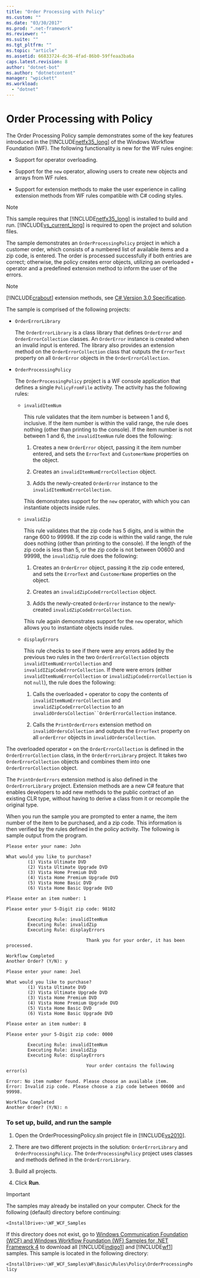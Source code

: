 ```yaml
---
title: "Order Processing with Policy"
ms.custom: ""
ms.date: "03/30/2017"
ms.prod: ".net-framework"
ms.reviewer: ""
ms.suite: ""
ms.tgt_pltfrm: ""
ms.topic: "article"
ms.assetid: 66833724-dc36-4fad-86b0-59ffeaa3ba6a
caps.latest.revision: 8
author: "dotnet-bot"
ms.author: "dotnetcontent"
manager: "wpickett"
ms.workload: 
  - "dotnet"
---
```

# Order Processing with Policy
The Order Processing Policy sample demonstrates some of the key features introduced in the [!INCLUDE[netfx35_long](../../../../includes/netfx35-long-md.md)] of the Windows Workflow Foundation (WF). The following functionality is new for the WF rules engine:  
  
-   Support for operator overloading.  
  
-   Support for the `new` operator, allowing users to create new objects and arrays from WF rules.  
  
-   Support for extension methods to make the user experience in calling extension methods from WF rules compatible with C# coding styles.  
  
> [!NOTE]
>  This sample requires that [!INCLUDE[netfx35_long](../../../../includes/netfx35-long-md.md)] is installed to build and run. [!INCLUDE[vs_current_long](../../../../includes/vs-current-long-md.md)] is required to open the project and solution files.  
  
 The sample demonstrates an `OrderProcessingPolicy` project in which a customer order, which consists of a numbered list of available items and a zip code, is entered. The order is processed successfully if both entries are correct; otherwise, the policy creates error objects, utilizing an overloaded `+` operator and a predefined extension method to inform the user of the errors.  
  
> [!NOTE]
>  [!INCLUDE[crabout](../../../../includes/crabout-md.md)] extension methods, see [C# Version 3.0 Specification](http://go.microsoft.com/fwlink/?LinkId=95402).  
  
 The sample is comprised of the following projects:  
  
-   `OrderErrorLibrary`  
  
     The `OrderErrorLibrary` is a class library that defines `OrderError` and `OrderErrorCollection` classes. An `OrderError` instance is created when an invalid input is entered. The library also provides an extension method on the `OrderErrorCollection` class that outputs the `ErrorText` property on all `OrderError` objects in the `OrderErrorCollection`.  
  
-   `OrderProcessingPolicy`  
  
     The `OrderProcessingPolicy` project is a WF console application that defines a single `PolicyFromFile` activity. The activity has the following rules:  
  
    -   `invalidItemNum`  
  
         This rule validates that the item number is between 1 and 6, inclusive. If the item number is within the valid range, the rule does nothing (other than printing to the console). If the item number is not between 1 and 6, the `invalidItemNum` rule does the following:  
  
        1.  Creates a new `OrderError` object, passing it the item number entered, and sets the `ErrorText` and `CustomerName` properties on the object.  
  
        2.  Creates an `invalidItemNumErrorCollection` object.  
  
        3.  Adds the newly-created `OrderError` instance to the `invalidItemNumErrorCollection`.  
  
         This demonstrates support for the `new` operator, with which you can instantiate objects inside rules.  
  
    -   `invalidZip`  
  
         This rule validates that the zip code has 5 digits, and is within the range 600 to 99998. If the zip code is within the valid range, the rule does nothing (other than printing to the console). If the length of the zip code is less than 5, or the zip code is not between 00600 and 99998, the `invalidZip` rule does the following:  
  
        1.  Creates an `OrderError` object, passing it the zip code entered, and sets the `ErrorText` and `CustomerName` properties on the object.  
  
        2.  Creates an `invalidZipCodeErrorCollection` object.  
  
        3.  Adds the newly-created `OrderError` instance to the newly-created `invalidZipCodeErrorCollection`.  
  
         This rule again demonstrates support for the `new` operator, which allows you to instantiate objects inside rules.  
  
    -   `displayErrors`  
  
         This rule checks to see if there were any errors added by the previous two rules in the two `OrderErrorCollection` objects `invalidItemNumErrorCollection` and `invalidIZipCodeErrorCollection`. If there were errors (either `invalidItemNumErrorCollection` or `invalidZipCodeErrorCollection` is not `null`), the rule does the following:  
  
        1.  Calls the overloaded `+` operator to copy the contents of `invalidItemNumErrorCollection` and `invalidZipCodeErrorCollection` to an `invalidOrdersCollection``OrderErrorCollection` instance.  
  
        2.  Calls the `PrintOrderErrors` extension method on `invalidOrdersCollection` and outputs the `ErrorText` property on all `orderError` objects in `invalidOrdersCollection`.  
  
 The overloaded operator `+` on the `OrderErrorCollection` is defined in the `OrderErrorCollection` class, in the `OrderErrorLibrary` project. It takes two `OrderErrorCollection` objects and combines them into one `OrderErrorCollection` object.  
  
 The `PrintOrderErrors` extension method is also defined in the `OrderErrorLibrary` project. Extension methods are a new C# feature that enables developers to add new methods to the public contract of an existing CLR type, without having to derive a class from it or recompile the original type.  
  
 When you run the sample you are prompted to enter a name, the item number of the item to be purchased, and a zip code. This information is then verified by the rules defined in the policy activity. The following is sample output from the program.  
  
```  
Please enter your name: John  
  
What would you like to purchase?  
        (1) Vista Ultimate DVD  
        (2) Vista Ultimate Upgrade DVD  
        (3) Vista Home Premium DVD  
        (4) Vista Home Premium Upgrade DVD  
        (5) Vista Home Basic DVD  
        (6) Vista Home Basic Upgrade DVD  
  
Please enter an item number: 1  
  
Please enter your 5-Digit zip code: 98102  
  
        Executing Rule: invalidItemNum  
        Executing Rule: invalidZip  
        Executing Rule: displayErrors  
  
                              Thank you for your order, it has been processed.  
  
Workflow Completed  
Another Order? (Y/N): y  
  
Please enter your name: Joel  
  
What would you like to purchase?  
        (1) Vista Ultimate DVD  
        (2) Vista Ultimate Upgrade DVD  
        (3) Vista Home Premium DVD  
        (4) Vista Home Premium Upgrade DVD  
        (5) Vista Home Basic DVD  
        (6) Vista Home Basic Upgrade DVD  
  
Please enter an item number: 8  
  
Please enter your 5-Digit zip code: 0000  
  
        Executing Rule: invalidItemNum  
        Executing Rule: invalidZip  
        Executing Rule: displayErrors  
  
                              Your order contains the following error(s)  
  
Error: No item number found. Please choose an available item.  
Error: Invalid zip code. Please choose a zip code between 00600 and 99998.  
  
Workflow Completed  
Another Order? (Y/N): n  
```  
  
### To set up, build, and run the sample  
  
1.  Open the OrderProcessingPolicy.sln project file in [!INCLUDE[vs2010](../../../../includes/vs2010-md.md)].  
  
2.  There are two different projects in the solution: `OrderErrorLibrary` and `OrderProcessingPolicy`. The `OrderProcessingPolicy` project uses classes and methods defined in the `OrderErrorLibrary`.  
  
3.  Build all projects.  
  
4.  Click **Run**.  
  
> [!IMPORTANT]
>  The samples may already be installed on your computer. Check for the following (default) directory before continuing:  
>   
>  `<InstallDrive>:\WF_WCF_Samples`  
>   
>  If this directory does not exist, go to [Windows Communication Foundation (WCF) and Windows Workflow Foundation (WF) Samples for .NET Framework 4](http://go.microsoft.com/fwlink/?LinkId=150780) to download all [!INCLUDE[indigo1](../../../../includes/indigo1-md.md)] and [!INCLUDE[wf1](../../../../includes/wf1-md.md)] samples. This sample is located in the following directory:  
>   
>  `<InstallDrive>:\WF_WCF_Samples\WF\Basic\Rules\Policy\OrderProcessingPolicy`
